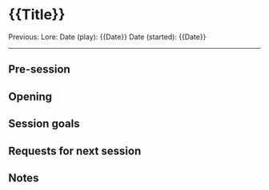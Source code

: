 # {{Title}}
Previous:
Lore:
Date (play): {{Date}}
Date (started): {{Date}}
___
## Pre-session

## Opening

## Session goals

## Requests for next session

## Notes